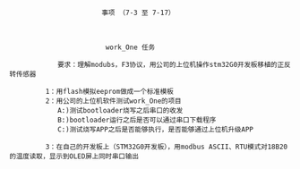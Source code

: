 
                           事项 （7-3 至 7-17）


​                                              

                            work_One 任务
                
                要求：理解modubs，F3协议，用公司的上位机操作stm32G0开发板移植的正反转传感器
                                 
             1：用flash模拟eeprom做成一个标准模板
             2：用公司的上位机软件测试work_One的项目
                A:)测试bootloader烧写之后串口的收发
                B:)bootloader运行之后是否可以通过串口下载程序
                C:)测试烧写APP之后是否能够执行，是否能够通过上位机升级APP
                      
             3：在自己的开发板上（STM32G0开发板），用modbus ASCII、RTU模式对18B20的温度读取，显示到OLED屏上同时串口输出
                          
          


​              

